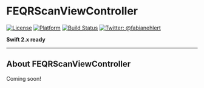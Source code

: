 # FEQRScanViewController

[![License](https://img.shields.io/badge/license-MIT-lightgrey.svg)](https://github.com/fabianehlert/FEQRScanViewController)
[![Platform](https://img.shields.io/badge/platform-iOS-yellow.svg)](https://github.com/fabianehlert/FEQRScanViewController)
[![Build Status](https://travis-ci.org/fabianehlert/FEQRScanViewController.svg?branch=master)](https://travis-ci.org/fabianehlert/FEQRScanViewController)
[![Twitter: @fabianehlert](https://img.shields.io/badge/twitter-fabianehlert-blue.svg)](https://twitter.com/fabianehlert)

**Swift 2.x ready**

---

## About FEQRScanViewController

Coming soon!
